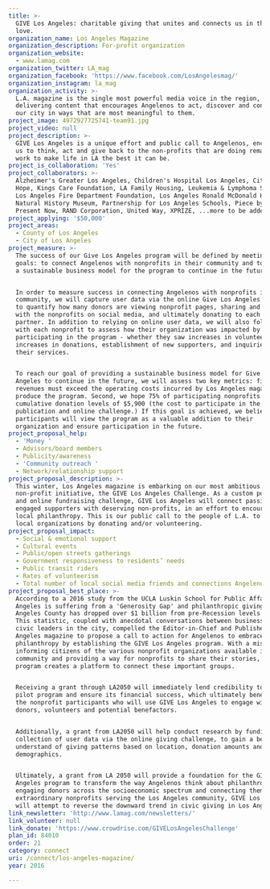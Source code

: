 ```yaml
---
title: >-
  GIVE Los Angeles: charitable giving that unites and connects us in the city we
  love. 
organization_name: Los Angeles Magazine
organization_description: For-profit organization
organization_website:
  - www.lamag.com
organization_twitter: LA_mag
organization_facebook: 'https://www.facebook.com/LosAngelesmag/'
organization_instagram: la_mag
organization_activity: >-
  L.A. magazine is the single most powerful media voice in the region,
  delivering content that encourages Angelenos to act, discover and connect in
  our city in ways that are most meaningful to them.
project_image: 4972927725741-team91.jpg
project_video: null
project_description: >-
  GIVE Los Angeles is a unique effort and public call to Angelenos, encouraging
  us to think, act and give back to the non-profits that are doing remarkable
  work to make life in LA the best it can be.
project_is_collaboration: 'Yes'
project_collaborators: >-
  Alzheimer's Greater Los Angeles, Children's Hospital Los Angeles, City of
  Hope, Kings Care Foundation, LA Family Housing, Leukemia & Lymphoma Society,
  Los Angeles Fire Department Foundation, Los Angeles Ronald McDonald House,
  Natural History Museum, Partnership for Los Angeles Schools, Piece by Piece,
  Present Now, RAND Corporation, United Way, XPRIZE, ...more to be added
project_applying: '$50,000'
project_areas:
  - County of Los Angeles
  - City of Los Angeles
project_measure: >-
  The success of our Give Los Angeles program will be defined by meeting two
  goals: to connect Angelenos with nonprofits in their community and to provide
  a sustainable business model for the program to continue in the future.


  In order to measure success in connecting Angelenos with nonprofits in the
  community, we will capture user data via the online Give Los Angeles Challenge
  to quantify how many donors are viewing nonprofit pages, sharing and engaging
  with the nonprofits on social media, and ultimately donating to each nonprofit
  partner. In addition to relying on online user data, we will also follow up
  with each nonprofit to assess how their organization was impacted by
  participating in the program - whether they saw increases in volunteers,
  increases in donations, establishment of new supporters, and inquiries into
  their services.


  To reach our goal of providing a sustainable business model for Give Los
  Angeles to continue in the future, we will assess two key metrics: first,
  revenues must exceed the operating costs incurred by Los Angeles magazine to
  produce the program. Second, we hope 75% of participating nonprofits exceed
  cumulative donation levels of $5,900 (the cost to participate in the custom
  publication and online challenge.) If this goal is achieved, we believe the
  participants will view the program as a valuable addition to their
  organization and ensure participation in the future.
project_proposal_help:
  - 'Money '
  - Advisors/board members
  - Publicity/awareness
  - 'Community outreach '
  - Network/relationship support
project_proposal_description: >-
  This winter, Los Angeles magazine is embarking on our most ambitious
  non-profit initiative, the GIVE Los Angeles Challenge. As a custom publication
  and online fundraising challenge, GIVE Los Angeles will connect passionate,
  engaged supporters with deserving non-profits, in an effort to encourage more
  local philanthropy. This is our public call to the people of L.A. to support
  local organizations by donating and/or volunteering.
project_proposal_impact:
  - Social & emotional support
  - Cultural events
  - Public/open streets gatherings
  - Government responsiveness to residents’ needs
  - Public transit riders
  - Rates of volunteerism
  - Total number of local social media friends and connections Angelenos have
project_proposal_best_place: >-
  According to a 2016 study from the UCLA Luskin School for Public Affairs, Los
  Angeles is suffering from a 'Generosity Gap' and philanthropic giving in Los
  Angeles County has dropped over $1 billion from pre-Recession levels in 2006.
  This statistic, coupled with anecdotal conversations between business and
  civic leaders in the city, compelled the Editor-in-Chief and Publisher of Los
  Angeles magazine to propose a call to action for Angelenos to embrace local
  philanthropy by establishing the GIVE Los Angeles program. With a mission of
  informing citizens of the various nonprofit organizations available in the
  community and providing a way for nonprofits to share their stories, this
  program creates a platform to connect these important groups.


  Receiving a grant through LA2050 will immediately lend credibility to this
  pilot program and ensure its financial success, which ultimately benefits all
  the nonprofit participants who will use GIVE Los Angeles to engage with
  donors, volunteers and potential benefactors.


  Additionally, a grant from LA2050 will help conduct research by funding the
  collection of user data via the online giving challenge, to gain a better
  understand of giving patterns based on location, donation amounts and other
  demographics. 


  Ultimately, a grant from LA 2050 will provide a foundation for the GIVE Los
  Angeles program to transform the way Angelenos think about philanthropy. By
  engaging donors across the socioeconomic spectrum and connecting them with
  extraordinary nonprofits serving the Los Angeles community, GIVE Los Angeles
  will attempt to reverse the downward trend in civic giving in Los Angeles.
link_newsletter: 'http://www.lamag.com/newsletters/'
link_volunteer: null
link_donate: 'https://www.crowdrise.com/GIVELosAngelesChallenge'
plan_id: 84010
order: 21
category: connect
uri: /connect/los-angeles-magazine/
year: 2016

---
```

